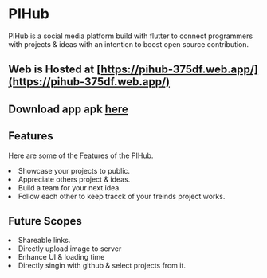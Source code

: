 # PIHub

PIHub is a social media platform build with flutter to connect programmers with projects & ideas with an intention to boost open source contribution.

## Web is Hosted at [https://pihub-375df.web.app/](https://pihub-375df.web.app/)

## Download app apk [here](https://github.com/Gear-Up-Submissions/1941012408/releases/download/1.0.0%2B1/PIHub.apk)

## Features

Here are some of the Features of the PIHub.

<li> Showcase your projects to public.
<li> Appreciate others project & ideas.
<li> Build a team for your next idea.
<li> Follow each other to keep tracck of your freinds project works.

## Future Scopes

<li> Shareable links.
<li> Directly upload image to server
<li> Enhance UI & loading time
<li> Directly singin with github & select projects from it.
